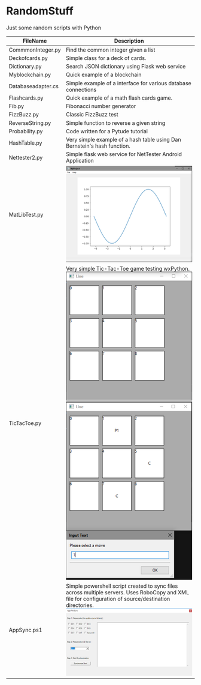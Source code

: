 # RandomStuff
Just some random scripts with Python  

FileName      | Description
------------- | -------------
CommmonInteger.py  | Find the common integer given a list
Deckofcards.py  |   Simple class for a deck of cards.
Dictionary.py   |   Search JSON dictionary using Flask web service
Myblockchain.py | Quick example of a blockchain 
Databaseadapter.cs  | Simple example of a interface for various database connections  
Flashcards.py   |   Quick example of a math flash cards game.  
Fib.py          |   Fibonacci number generator  
FizzBuzz.py     |   Classic FizzBuzz test  
ReverseString.py | Simple function to reverse a given string  
Probability.py   | Code written for a Pytude tutorial   
HashTable.py     | Very simple example of a hash table using Dan Bernstein's hash function.  
Nettester2.py    | Simple flask web service for NetTester Android Application  
MatLibTest.py    | ![SCREENSHOT1](https://github.com/harmonyideas/RandomStuff/blob/master/IMG/matlib1.PNG)
TicTacToe.py    |  Very simple Tic-Tac-Toe game testing wxPython. ![SCREENSHOT1](https://github.com/harmonyideas/RandomStuff/blob/master/IMG/tictactoe1.PNG?raw=true "TICKTACTOE-1") ![SCREENSHOT2](https://github.com/harmonyideas/RandomStuff/blob/master/IMG/tictactoe2.PNG?raw=true "TICKTACTOE-2")
AppSync.ps1   | Simple powershell script created to sync files across multiple servers.  Uses RoboCopy and XML file for configuration of source/destination directories. ![SCREENSHOT1](https://github.com/harmonyideas/RandomStuff/blob/master/IMG/AppSync1.PNG)  








